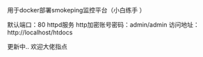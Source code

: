 用于docker部署smokeping监控平台（小白练手 ）

默认端口：80 httpd服务
http加密账号密码：admin/admin
访问地址：http://localhost/htdocs

更新中..
欢迎大佬指点
